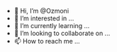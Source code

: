 - 👋 Hi, I’m @Ozmoni
- 👀 I’m interested in ...
- 🌱 I’m currently learning ...
- 💞️ I’m looking to collaborate on ...
- 📫 How to reach me ...

<!---
Ozmoni/Ozmoni is a ✨ special ✨ repository because its `README.md` (this file) appears on your GitHub profile.
You can click the Preview link to take a look at your changes.
--->
